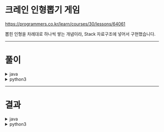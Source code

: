 # 크레인 인형뽑기 게임

https://programmers.co.kr/learn/courses/30/lessons/64061

뽑힌 인형을 차례대로 하나씩 쌓는 개념이라, Stack 자료구조에 넣어서 구현했습니다.

----

# 풀이

<details>
<summary>java</summary>

```java
import java.util.*;

class Solution {
    
    private final int EMPTY = 0;
    
    public int solution(int[][] board, int[] moves) {
        Stack<Integer> picked = new Stack<>();
        int popedDolls = 0;
        
        for (int move : moves) {
            int doll = pick(board, move-1);
        
            if (isDollPop(picked, doll)) {
                popedDolls += 2;
                picked.pop();
                continue;
            }
            
            if (doll == EMPTY) continue;
            
            picked.add(doll);
        }
        
        return popedDolls;
    }
    
    private int pick(int[][] board, int col) {
        for (int i=0; i<board.length; i++) {
            int doll = board[i][col];
            
            if (doll != EMPTY) {
                board[i][col] = EMPTY;
                return doll;
            }
        }
        
        return EMPTY;
    }
    
    private boolean isDollPop(Stack<Integer> picked, int doll) {
        return !picked.isEmpty() && picked.peek() == doll;
    }
}
```

</details>

<details>
<summary>python3</summary>

```python
def checkBomb(picked: list):
    if picked[-1:] == picked[-2:-1]:
        return True, picked[:-2]

    return False, picked


def solution(board, moves):
    answer = 0

    empty = 0;
    picked = []

    for m in moves:
        line_num = m - 1
        height = 0

        while height < len(board):
            current = board[height][line_num]
            if current != 0:
                picked.append(current)
                board[height][line_num] = empty
                is_removed, picked = checkBomb(picked)
                if is_removed:
                    answer += 2
                break
            height += 1

    return answer
```

</details>

----

# 결과

<details>
<summary>java</summary>

![image](https://user-images.githubusercontent.com/45728407/150055224-2fd630d0-072f-41a0-b902-a9762d93ccb5.png)

</details>

<details>
<summary>python3</summary>
<div id="output" class="console-output tab-pane fade in active show"><pre class="console-content"><div></div><div class="console-heading">채점을 시작합니다.</div><div class="console-message">정확성  테스트</div><table class="console-test-group" data-category="correctness"><tbody><tr data-testcase-id="68729"><td valign="top" class="td-label">테스트 1 <span>〉</span></td><td class="result passed">통과 (0.02ms, 10.3MB)</td></tr><tr data-testcase-id="68730"><td valign="top" class="td-label">테스트 2 <span>〉</span></td><td class="result passed">통과 (0.03ms, 10.3MB)</td></tr><tr data-testcase-id="68731"><td valign="top" class="td-label">테스트 3 <span>〉</span></td><td class="result passed">통과 (0.03ms, 10.1MB)</td></tr><tr data-testcase-id="68732"><td valign="top" class="td-label">테스트 4 <span>〉</span></td><td class="result passed">통과 (1.89ms, 10MB)</td></tr><tr data-testcase-id="68733"><td valign="top" class="td-label">테스트 5 <span>〉</span></td><td class="result passed">통과 (0.02ms, 10.1MB)</td></tr><tr data-testcase-id="68734"><td valign="top" class="td-label">테스트 6 <span>〉</span></td><td class="result passed">통과 (0.02ms, 10MB)</td></tr><tr data-testcase-id="68735"><td valign="top" class="td-label">테스트 7 <span>〉</span></td><td class="result passed">통과 (0.16ms, 10.1MB)</td></tr><tr data-testcase-id="68736"><td valign="top" class="td-label">테스트 8 <span>〉</span></td><td class="result passed">통과 (0.80ms, 10.1MB)</td></tr><tr data-testcase-id="68737"><td valign="top" class="td-label">테스트 9 <span>〉</span></td><td class="result passed">통과 (0.39ms, 10.1MB)</td></tr><tr data-testcase-id="68738"><td valign="top" class="td-label">테스트 10 <span>〉</span></td><td class="result passed">통과 (0.46ms, 10.1MB)</td></tr><tr data-testcase-id="68740"><td valign="top" class="td-label">테스트 11 <span>〉</span></td><td class="result passed">통과 (1.05ms, 10.2MB)</td></tr></tbody></table><div class="console-heading">채점 결과</div><div class="console-message">정확성: 100.0</div><div class="console-message">합계: 100.0 / 100.0</div></pre></div>
</details>
